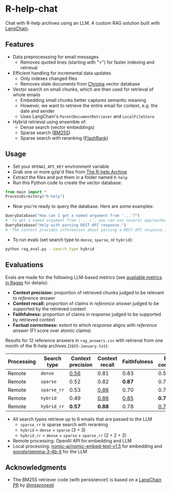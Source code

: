 # R-help-chat

Chat with R-help archives using an LLM. A custom RAG solution built with [LangChain](https://www.langchain.com/).

## Features

- Data preprocesssing for email messages
  - Removes quoted lines (starting with ">") for faster indexing and retrieval
- Efficient handling for incremental data updates
  - Only indexes changed files
  - Removes stale documents from [Chroma](https://github.com/chroma-core/chroma) vector database
- Vector search on small chunks, which are then used for retrieval of whole emails
  - Embedding small chunks better captures semantic meaning
  - However, we want to retrieve the entire email for context, e.g. the date and sender
  - Uses LangChain's `ParentDocumentRetriever` and `LocalFileStore`
- Hybrid retrieval using ensemble of:
  - Dense search (vector embeddings)
  - Sparse search ([BM25S](https://github.com/xhluca/bm25s))
  - Sparse search with reranking ([FlashRank](https://github.com/PrithivirajDamodaran/FlashRank))

## Usage

- Set your `OPENAI_API_KEY` environment variable
- Grab one or more gzip'd files from [The R-help Archive](https://stat.ethz.ch/pipermail/r-help/)
- Extract the files and put them in a folder named `R-help`
- Run this Python code to create the vector database:

```python
from main import *
ProcessDirectory("R-help")
```

- Now you're ready to query the database. Here are some examples:

```python
QueryDatabase("How can I get a named argument from '...'?")
# 'To get a named argument from \'...\', you can use several approaches as discussed in the context. Here are a few methods ...'
QueryDatabase("Help with parsing REST API response.")
# 'The context provides information about parsing a REST API response in JSON format using R. Specifically, it mentions that the response from the API endpoint is in JSON format and suggests using the `jsonlite` package to parse it. ...'
```

- To run evals (set search type to `dense`, `sparse`, or `hybrid`):

```sh
python rag_eval.py --search_type hybrid
```

## Evaluations

Evals are made for the following LLM-based metrics (see [available metrics in Ragas](https://docs.ragas.io/en/stable/concepts/metrics/available_metrics/) for details):

- **Context precision:** proportion of retrieved chunks judged to be relevant to *reference answer*
- **Context recall:** proportion of claims in *reference answer* judged to be supported by the retrieved context
- **Faithfulness:** proportion of claims in *response* judged to be supported by retrieved context
- **Factual correctness:** extent to which *response* aligns with *reference answer* (F1 score over atomic claims)

Results for 12 reference answers in `rag_answers.csv` with retrieval from one month of the R-help archives (`2025-January.txt`):

| Processing | Search type | Context precision | Context recall | Faithfulness | Factual correctness |
|-|-|-|-|-|-|
| Remote | `dense`     | <u>0.56</u> | 0.81        | 0.83        | 0.59        |
| Remote | `sparse`    | 0.52        | 0.82        | **0.87**    | 0.75        |
| Remote | `sparse_rr` | 0.53        | <u>0.86</u> | 0.70        | 0.70        |
| Remote | `hybrid`    | 0.49        | <u>0.86</u> | <u>0.85</u> | **0.79**    |
| Remote | `hybrid_rr` | **0.57**    | **0.88**    | 0.78        | <u>0.76</u> |

- All search types retrieve up to 6 emails that are passed to the LLM
	- `sparse_rr` is sparse search with reranking
    - `hybrid` = `dense` + `sparse` (3 + 3)
    - `hybrid_rr` = `dense` + `sparse` + `sparse_rr` (2 + 2 + 2)
- Remote processing: OpenAI API for embedding and LLM
- Local processing: [nomic-ai/nomic-embed-text-v1.5](https://huggingface.co/nomic-ai/nomic-embed-text-v1.5) for embedding and [google/gemma-3-4b-it](https://huggingface.co/google/gemma-3-4b-it) for the LLM

## Acknowledgments

- The BM25S retriever code (with persistence!) is based on a [LangChain PR](https://github.com/langchain-ai/langchain/pull/28123) by [@mspronesti](https://github.com/mspronesti)
